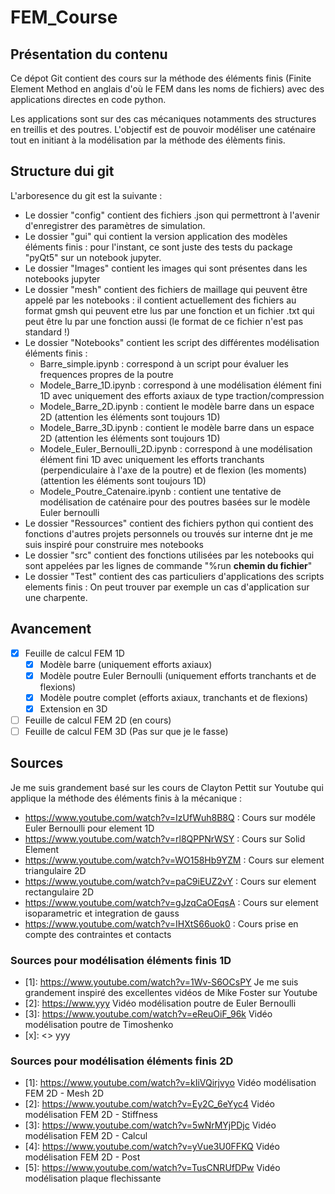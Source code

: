 # FEM_Course

## Présentation du contenu

Ce dépot Git contient des cours sur la méthode des éléments finis (Finite Element Method en anglais d'où le FEM dans les noms de fichiers) avec des applications directes en code python.

Les applications sont sur des cas mécaniques notamments des structures en treillis et des poutres. L'objectif est de pouvoir modéliser une caténaire tout en initiant à la modélisation par la méthode des élèments finis.

## Structure dui git

L'arboresence du git est la suivante : 
- Le dossier "config" contient des fichiers .json qui permettront à l'avenir d'enregistrer des paramètres de simulation.
- Le dossier "gui" qui contient la version application des modèles éléments finis : pour l'instant, ce sont juste des tests du package "pyQt5" sur un notebook jupyter.
- Le dossier "Images" contient les images qui sont présentes dans les notebooks jupyter
- Le dossier "mesh" contient des fichiers de maillage qui peuvent être appelé par les notebooks : il contient actuellement des fichiers au format gmsh qui peuvent etre lus par une fonction et un fichier .txt qui peut être lu par une fonction aussi (le format de ce fichier n'est pas standard !)
- Le dossier "Notebooks" contient les script des différentes modélisation éléments finis : 
    * Barre_simple.ipynb : correspond à un script pour évaluer les frequences propres de la poutre
    * Modele_Barre_1D.ipynb : correspond à une modélisation élément fini 1D avec uniquement des efforts axiaux de type traction/compression
    * Modele_Barre_2D.ipynb : contient le modèle barre dans un espace 2D (attention les éléments sont toujours 1D)
    * Modele_Barre_3D.ipynb : contient le modèle barre dans un espace 2D (attention les éléments sont toujours 1D)
    * Modele_Euler_Bernoulli_2D.ipynb : correspond à une modélisation élément fini 1D avec uniquement les efforts tranchants (perpendiculaire à l'axe de la poutre) et de flexion (les moments) (attention les éléments sont toujours 1D)
    * Modele_Poutre_Catenaire.ipynb : contient une tentative de modélisation de caténaire pour des poutres basées sur le modèle Euler bernoulli
- Le dossier "Ressources" contient des fichiers python qui contient des fonctions d'autres projets personnels ou trouvés sur interne dnt je me suis inspiré pour construire mes notebooks
- Le dossier "src" contient des fonctions utilisées par les notebooks qui sont appelées par les lignes de commande "%run __chemin du fichier__"
- Le dossier "Test" contient des cas particuliers d'applications des scripts elements finis : On peut trouver par exemple un cas d'application sur une charpente.

## Avancement 

- [x] Feuille de calcul FEM 1D
  * [x] Modèle barre (uniquement efforts axiaux)
  * [x] Modèle poutre Euler Bernoulli (uniquement efforts tranchants et de flexions)
  * [x] Modèle poutre complet (efforts axiaux, tranchants et de flexions)
  * [x] Extension en 3D
- [ ] Feuille de calcul FEM 2D (en cours)
- [ ] Feuille de calcul FEM 3D (Pas sur que je le fasse)

## Sources 

Je me suis grandement basé sur les cours de Clayton Pettit sur Youtube qui applique la méthode des éléments finis à la mécanique : 
- <https://www.youtube.com/watch?v=IzUfWuh8B8Q> : Cours sur modéle Euler Bernoulli pour element 1D
- <https://www.youtube.com/watch?v=rl8QPPNrWSY> : Cours sur Solid Element
- <https://www.youtube.com/watch?v=WO158Hb9YZM> : Cours sur element triangulaire 2D
- <https://www.youtube.com/watch?v=paC9iEUZ2vY> : Cours sur element rectangulaire 2D
- <https://www.youtube.com/watch?v=gJzqCaOEqsA> : Cours sur element isoparametric et integration de gauss
- <https://www.youtube.com/watch?v=IHXtS66uok0> : Cours prise en compte des contraintes et contacts

### Sources pour modélisation éléments finis 1D

* [1]: <https://www.youtube.com/watch?v=1Wv-S6OCsPY> Je me suis grandement inspiré des excellentes vidéos de Mike Foster sur Youtube
* [2]: <https://www.yyy> Vidéo modélisation poutre de Euler Bernoulli
* [3]: <https://www.youtube.com/watch?v=eReuOiF_96k> Vidéo modélisation poutre de Timoshenko
* [x]: <> yyy

### Sources pour modélisation éléments finis 2D

* [1]: <https://www.youtube.com/watch?v=kIiVQirjvyo> Vidéo modélisation FEM 2D - Mesh 2D
* [2]: <https://www.youtube.com/watch?v=Ey2C_6eYyc4> Vidéo modélisation FEM 2D - Stiffness
* [3]: <https://www.youtube.com/watch?v=5wNrMYjPDjc> Vidéo modélisation FEM 2D - Calcul
* [4]: <https://www.youtube.com/watch?v=yVue3U0FFKQ> Vidéo modélisation FEM 2D - Post
* [5]: <https://www.youtube.com/watch?v=TusCNRUfDPw> Vidéo modélisation plaque flechissante
